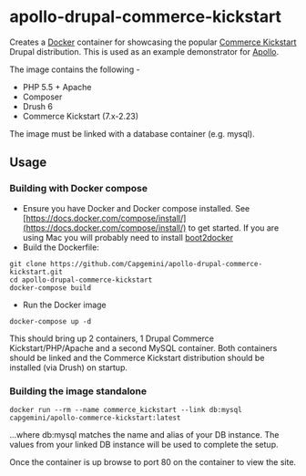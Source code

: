 # apollo-drupal-commerce-kickstart

Creates a [Docker](https://www.docker.com/) container for showcasing the popular [Commerce Kickstart](https://commerceguys.com/product/commerce-kickstart) Drupal distribution.
This is used as an example demonstrator for [Apollo](https://github.com/Capgemini/Apollo).

The image contains the following -

* PHP 5.5 + Apache
* Composer
* Drush 6
* Commerce Kickstart (7.x-2.23)

The image must be linked with a database container (e.g. mysql).

## Usage

### Building with Docker compose

- Ensure you have Docker and Docker compose installed. See [https://docs.docker.com/compose/install/](https://docs.docker.com/compose/install/) to get started. If you are using Mac you will probably need to install [boot2docker](http://boot2docker.io/)
- Build the Dockerfile:

```
git clone https://github.com/Capgemini/apollo-drupal-commerce-kickstart.git
cd apollo-drupal-commerce-kickstart
docker-compose build
```

- Run the Docker image

```
docker-compose up -d
```

This should bring up 2 containers, 1 Drupal Commerce Kickstart/PHP/Apache and a second MySQL
container. Both containers should be linked and the Commerce Kickstart distribution should be installed (via Drush) on startup.

### Building the image standalone

```
docker run --rm --name commerce_kickstart --link db:mysql capgemini/apollo-commerce-kickstart:latest
```

...where db:mysql matches the name and alias of your DB instance. The values from your linked DB instance will be used to complete the setup.

Once the container is up browse to port 80 on the container to view the site.
